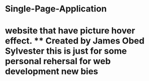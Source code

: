 # Single-Page-Application
# website that have picture hover effect. ** Created by James Obed Sylvester this is just for some personal rehersal for web development new bies
